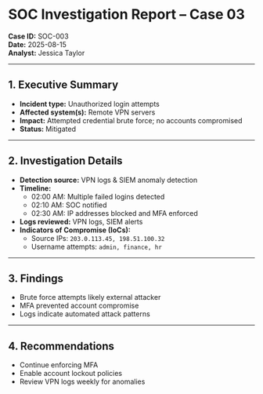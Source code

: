 #  SOC Investigation Report – Case 03

**Case ID:** SOC-003  
**Date:** 2025-08-15  
**Analyst:** Jessica Taylor  

---

## 1. Executive Summary
- **Incident type:** Unauthorized login attempts  
- **Affected system(s):** Remote VPN servers  
- **Impact:** Attempted credential brute force; no accounts compromised  
- **Status:** Mitigated  

---

## 2. Investigation Details
- **Detection source:** VPN logs & SIEM anomaly detection  
- **Timeline:**
  - 02:00 AM: Multiple failed logins detected  
  - 02:10 AM: SOC notified  
  - 02:30 AM: IP addresses blocked and MFA enforced  
- **Logs reviewed:** VPN logs, SIEM alerts  
- **Indicators of Compromise (IoCs):**
  - Source IPs: `203.0.113.45, 198.51.100.32`  
  - Username attempts: `admin, finance, hr`  

---

## 3. Findings
- Brute force attempts likely external attacker  
- MFA prevented account compromise  
- Logs indicate automated attack patterns  

---

## 4. Recommendations
- Continue enforcing MFA  
- Enable account lockout policies  
- Review VPN logs weekly for anomalies
